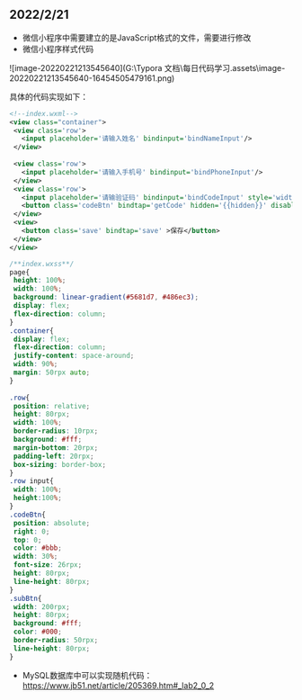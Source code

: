 ## 2022/2/21

* 微信小程序中需要建立的是JavaScript格式的文件，需要进行修改
* 微信小程序样式代码

![image-20220221213545640](G:\Typora 文档\每日代码学习.assets\image-20220221213545640-16454505479161.png)

具体的代码实现如下：

```xml
<!--index.wxml-->
<view class="container">
 <view class='row'>
   <input placeholder='请输入姓名' bindinput='bindNameInput'/> 
 </view>
 
 <view class='row'>
   <input placeholder='请输入手机号' bindinput='bindPhoneInput'/> 
 </view>
 <view class='row'>
   <input placeholder='请输验证码' bindinput='bindCodeInput' style='width:70%;'/> 
   <button class='codeBtn' bindtap='getCode' hidden='{{hidden}}' disabled='{{btnDisabled}}'>{{btnValue}}</button>
 </view>
 <view>
   <button class='save' bindtap='save' >保存</button>
 </view>
</view>
```



```css
/**index.wxss**/
page{
 height: 100%;
 width: 100%;
 background: linear-gradient(#5681d7, #486ec3);
 display: flex;
 flex-direction: column;
}
.container{
 display: flex;
 flex-direction: column;
 justify-content: space-around;
 width: 90%;
 margin: 50rpx auto;
}
 
.row{
 position: relative;
 height: 80rpx;
 width: 100%;
 border-radius: 10rpx;
 background: #fff;
 margin-bottom: 20rpx;
 padding-left: 20rpx;
 box-sizing: border-box;
}
.row input{
 width: 100%;
 height:100%;
}
.codeBtn{
 position: absolute;
 right: 0;
 top: 0;
 color: #bbb;
 width: 30%;
 font-size: 26rpx;
 height: 80rpx;
 line-height: 80rpx;
}
.subBtn{
 width: 200rpx;
 height: 80rpx;
 background: #fff;
 color: #000;
 border-radius: 50rpx;
 line-height: 80rpx;
}
```



* MySQL数据库中可以实现随机代码：https://www.jb51.net/article/205369.htm#_lab2_0_2